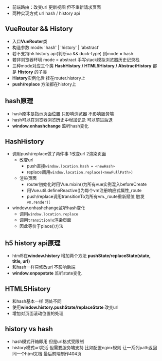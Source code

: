 - 前端路由：改变url 更新视图 但不重新请求页面
- 两种实现方式 url hash / history api

## VueRouter && History
- 入口**VueRouter**类
- 构造参数 mode: 'hash' | 'history' | 'abstract'
- 若不支持h5 history api(判断ua && duck-type) 则mode = hash
- 若非浏览器环境 mode = abstract 手写stack模拟浏览器历史记录栈
- 三种mode对应三个类 **HashHistory / HTML5History / AbstractHistory** 都是 **History** 的子类
- **History**实例化后 挂在router.history上
- **push/replace** 方法都在history上

## hash原理
- hash原本是指示页面位置 只影响浏览器 不影响服务端
- hash可以在浏览器浏览历史中增加记录 可以前进后退
- **window.onhashchange** 监听hash变化

## HashHistory
- 调用push/replace做了两件事 1改变url 2渲染页面
  - 改变url
    - push直接`window.location.hash = <newHash>`
    - replace调用`window.location.replace(<newFullPath>)`
  - 渲染页面
    - router初始化时用Vue.mixin()为所有vue实例混入beforeCreate
    - 用Vue.util.defineReactive()为每个vm注册响应式属性_route
    - push/replace调用transitionTo为所有vm._route重新赋值 触发`vm.render()`
- window.onhashchange监听hash变化
  - 调用`window.location.replace`
  - 调用`transitionTo`渲染页面
  - 因此等价于place()方法

## h5 history api原理
- html5在**window.history** 增加两个方法 **pushState/replaceState(state, title, url)**
- 和hash一样只修改url 不影响后端
- **window.onpopstate** 监听state变化

## HTML5History
- 和hash基本一样 两处不同
- 使用**window.history.pushState/replaceState** 改变url
- 增加对页面滚动位置的处理

## history vs hash
- hash模式开箱即用 但是url格式受限制
- history模式url灵活 但需要服务端支持 比如配置nginx规则 让一系列path返回同一个html文档 最后前端制作404页
